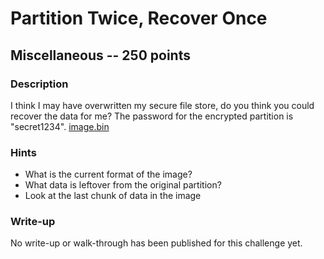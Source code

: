 # Partition Twice, Recover Once

## Miscellaneous -- 250 points

### Description

I think I may have overwritten my secure file store, do you think you could recover the data for me? The password for the encrypted partition is "secret1234". [image.bin](./image.bin)

### Hints

* What is the current format of the image?
* What data is leftover from the original partition?
* Look at the last chunk of data in the image


### Write-up

No write-up or walk-through has been published for this challenge yet.


